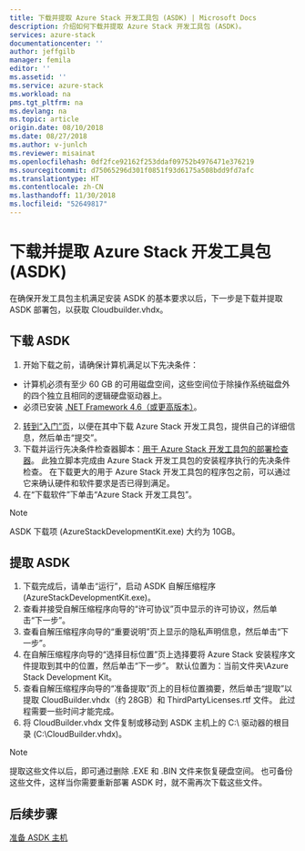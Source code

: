 ```yaml
---
title: 下载并提取 Azure Stack 开发工具包 (ASDK) | Microsoft Docs
description: 介绍如何下载并提取 Azure Stack 开发工具包 (ASDK)。
services: azure-stack
documentationcenter: ''
author: jeffgilb
manager: femila
editor: ''
ms.assetid: ''
ms.service: azure-stack
ms.workload: na
pms.tgt_pltfrm: na
ms.devlang: na
ms.topic: article
origin.date: 08/10/2018
ms.date: 08/27/2018
ms.author: v-junlch
ms.reviewer: misainat
ms.openlocfilehash: 0df2fce92162f253ddaf09752b4976471e376219
ms.sourcegitcommit: d75065296d301f0851f93d6175a508bdd9fd7afc
ms.translationtype: HT
ms.contentlocale: zh-CN
ms.lasthandoff: 11/30/2018
ms.locfileid: "52649817"
---
```

# <a name="download-and-extract-the-azure-stack-development-kit-asdk"></a>下载并提取 Azure Stack 开发工具包 (ASDK)
在确保开发工具包主机满足安装 ASDK 的基本要求以后，下一步是下载并提取 ASDK 部署包，以获取 Cloudbuilder.vhdx。

## <a name="download-the-asdk"></a>下载 ASDK
1. 开始下载之前，请确保计算机满足以下先决条件：

  - 计算机必须有至少 60 GB 的可用磁盘空间，这些空间位于除操作系统磁盘外的四个独立且相同的逻辑硬盘驱动器上。
  - 必须已安装 [.NET Framework 4.6（或更高版本）](https://aka.ms/r6mkiy)。

2. [转到“入门”页](https://azure.microsoft.com/overview/azure-stack/try/?v=try)，以便在其中下载 Azure Stack 开发工具包，提供自己的详细信息，然后单击“提交”。
3. 下载并运行先决条件检查器脚本：[用于 Azure Stack 开发工具包的部署检查器](https://go.microsoft.com/fwlink/?LinkId=828735&clcid=0x409)。 此独立脚本完成由 Azure Stack 开发工具包的安装程序执行的先决条件检查。 在下载更大的用于 Azure Stack 开发工具包的程序包之前，可以通过它来确认硬件和软件要求是否已得到满足。
4. 在“下载软件”下单击“Azure Stack 开发工具包”。

  > [!NOTE]
  > ASDK 下载项 (AzureStackDevelopmentKit.exe) 大约为 10GB。

## <a name="extract-the-asdk"></a>提取 ASDK
1. 下载完成后，请单击“运行”，启动 ASDK 自解压缩程序 (AzureStackDevelopmentKit.exe)。
2. 查看并接受自解压缩程序向导的“许可协议”页中显示的许可协议，然后单击“下一步”。
3. 查看自解压缩程序向导的“重要说明”页上显示的隐私声明信息，然后单击“下一步”。
4. 在自解压缩程序向导的“选择目标位置”页上选择要将 Azure Stack 安装程序文件提取到其中的位置，然后单击“下一步”。 默认位置为：当前文件夹\Azure Stack Development Kit。 
5. 查看自解压缩程序向导的“准备提取”页上的目标位置摘要，然后单击“提取”以提取 CloudBuilder.vhdx（约 28GB）和 ThirdPartyLicenses.rtf 文件。 此过程需要一些时间才能完成。
6. 将 CloudBuilder.vhdx 文件复制或移动到 ASDK 主机上的 C:\ 驱动器的根目录 (C:\CloudBuilder.vhdx)。

> [!NOTE]
> 提取这些文件以后，即可通过删除 .EXE 和 .BIN 文件来恢复硬盘空间。 也可备份这些文件，这样当你需要重新部署 ASDK 时，就不需再次下载这些文件。


## <a name="next-steps"></a>后续步骤
[准备 ASDK 主机](asdk-prepare-host.md)

